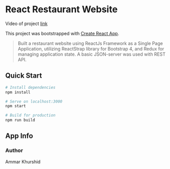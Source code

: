 # React Restaurant Website

Video of project [link](https://drive.google.com/file/d/1qg2EuDnzKKt5xzRLizpArrpXomCjwWGm/view?usp=sharing)


This project was bootstrapped with [Create React App](https://github.com/facebook/create-react-app).  

> Built a restaurant website using ReactJs Framework as a Single Page Application, utilizing ReactStrap library for Bootstrap 4, and Redux for managing application state. A basic JSON-server was used with REST API.

## Quick Start

```bash
# Install dependencies
npm install

# Serve on localhost:3000
npm start

# Build for production
npm run build
```

## App Info

### Author

Ammar Khurshid
